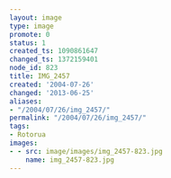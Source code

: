 ```yaml
---
layout: image
type: image
promote: 0
status: 1
created_ts: 1090861647
changed_ts: 1372159401
node_id: 823
title: IMG_2457
created: '2004-07-26'
changed: '2013-06-25'
aliases:
- "/2004/07/26/img_2457/"
permalink: "/2004/07/26/img_2457/"
tags:
- Rotorua
images:
- - src: image/images/img_2457-823.jpg
    name: img_2457-823.jpg
---
```


